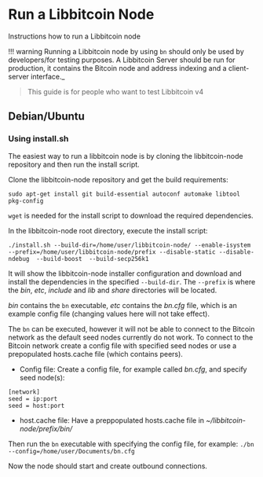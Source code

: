 # Run a Libbitcoin Node

 Instructions how to run a Libbitcoin node

!!! warning
    Running a Libbitcoin node by using `bn` should only be used by developers/for testing purposes. A Libbitcoin Server should be run for production, it contains the Bitcoin node and address indexing and a client-server interface._

> This guide is for people who want to test Libbitcoin v4
## Debian/Ubuntu

### Using install.sh

The easiest way to run a libbitcoin node is by cloning the libbitcoin-node repository and then run the install script.

Clone the libbitcoin-node repository and get the build requirements:

`sudo apt-get install git build-essential autoconf automake libtool pkg-config`

`wget` is needed for the install script to download the required dependencies.

In the libbitcoin-node root directory, execute the install script:

`./install.sh --build-dir=/home/user/libbitcoin-node/ --enable-isystem --prefix=/home/user/libbitcoin-node/prefix --disable-static --disable-ndebug  --build-boost  --build-secp256k1`

It will show the libbitcoin-node installer configuration and download and install the dependencies in the specified `--build-dir`.
The `--prefix` is where the _bin_, _etc_, _include_ and _lib_ and _share_ directories will be located.

_bin_ contains the `bn` executable, _etc_ contains the _bn.cfg_ file, which is an example config file (changing values here will not take effect).

The `bn` can be executed, however it will not be able to connect to the Bitcoin network as the default seed nodes currently do not work.
To connect to the Bitcoin network create a config file with specified seed nodes or use a prepopulated hosts.cache file (which contains peers).

- Config file:
Create a config file, for example called _bn.cfg_, and specify seed node(s):

```
[network]
seed = ip:port
seed = host:port
```

- host.cache file:
Have a preppopulated hosts.cache file in _~/libbitcoin-node/prefix/bin/_

Then run the `bn` executable with specifying the config file, for example:
`./bn --config=/home/user/Documents/bn.cfg`

Now the node should start and create outbound connections.
